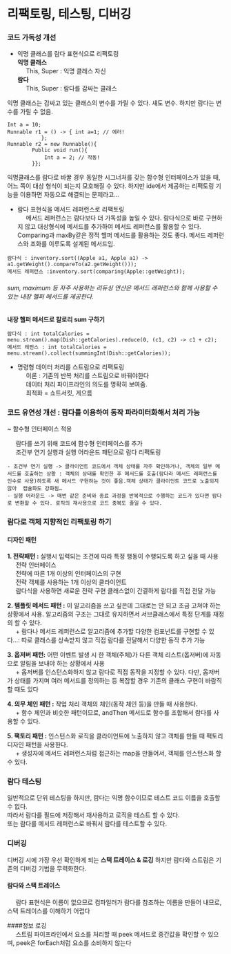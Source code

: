 # 리팩토링, 테스팅, 디버깅 

### 코드 가독성 개선 
- 익명 클래스를 람다 표현식으로 리팩토링  
**익명 클래스**   
&nbsp;&nbsp;&nbsp;&nbsp; This, Super : 익명 클래스 자신   
**람다**   
&nbsp;&nbsp;&nbsp;&nbsp; This, Super : 람다를 감싸는 클래스  
	
익명 클래스는 감싸고 있는 클래스의 변수를 가릴 수 있다. 섀도 변수. 하지만 람다는 변수를 가릴 수 없음.   
```
Int a = 10;  
Runnable r1 = () -> { int a=1; // 에러!  
           };
Runnable r2 = new Runnable(){  
    	Public void run(){  
            Int a = 2; // 작동!   
        }};
```

익명클래스를 람다로 바꿀 경우 동일한 시그너처를 갖는 함수형 인터페이스가 있을 때, 어느 쪽이 대상 형식이 되는지 모호해질 수 있다. 하지만 ide에서 제공하는 리팩토링 기능을 이용하면 자동으로 해결되는 문제라고…
- 람다 표현식을 메서드 레퍼런스로 리팩토링  
&nbsp;&nbsp;&nbsp;&nbsp; 메서드 레퍼런스는 람다보다 더 가독성을 높일 수 있다. 람다식으로 바로 구현하지 않고 대상형식에 메서드를 추가하여 메서드 레퍼런스를 활용할 수 있다. Comparing과 maxBy같은 정적  헬퍼 메서드를 활용하는 것도 좋다. 메서드 레퍼런스와 조화를 이루도록 설계된 메서드임.
```
람다식 : inventory.sort((Apple a1, Apple a1) -> a1.getWeight().compareTo(a2.getWeight()));  
메서드 레퍼런스 :inventory.sort(comparing(Apple::getWeight));  
```
###### sum, maximum 등 자주 사용하는 리듀싱 연산은 메서드 레퍼런스와 함께 사용할 수 있는 내장 헬퍼 메서드를 제공한다.

**내장 헬퍼 메서드로 칼로리 sum 구하기**
```
람다식 : int totalCalories = menu.stream().map(Dish::getCalories).reduce(0, (c1, c2) -> c1 + c2);  
메서드 레펀스 : int totalCalories = menu.stream().collect(summingInt(Dish::getCalories));  
```

- 명령형 데이터 처리를 스트림으로 리팩토링  
&nbsp;&nbsp;&nbsp;&nbsp; 이론 : 기존의 반복 처리를 스트림으로 바꿔야한다   
&nbsp;&nbsp;&nbsp;&nbsp; 데이터 처리 파이프라인의 의도를 명확히 보여줌.   
&nbsp;&nbsp;&nbsp;&nbsp; 최적화 = 쇼트서킷, 게으름   

### 코드 유연성 개선 : 람다를 이용하여 동작 파라미터화해서 처리 가능
 ~ 함수형 인터페이스 적용   
   
&nbsp;&nbsp;&nbsp;&nbsp; 람다를 쓰기 위해 코드에 함수형 인터페이스를 추가  
&nbsp;&nbsp;&nbsp;&nbsp; 조건부 연기 실행과 실행 어라운드 패턴으로 람다 리팩토링  

	- 조건부 연기 실행 -> 클라이언트 코드에서 객체 상태를 자주 확인하거나, 객체의 일부 메서드를 호출하는 상황 : 객체의 상태를 확인한 후 메서드를 호출(람다라 메서드 레퍼런스를 인수로 사용)하도록 새 메서드 구현하는 것이 좋음.객체 상태가 클라이언트 코드로 노출되지 않아  캡슐화도 강화됨…  
	- 실행 어라운드 -> 매번 같은 준비와 종료 과정을 반복적으로 수행하는 코드가 있다면 람다로 변환할 수 있다. 로직의 재사용으로 코드 중복도 줄일 수 있다. 

	
### 람다로 객체 지향적인 리팩토링 하기  
#### 디자인 패턴
**1.	전략패턴 :** 실행시 입력되는 조건에 따라 특정 행동이 수행되도록 하고 싶을 때 사용    
&nbsp;&nbsp;&nbsp;&nbsp; 전략 인터페이스  
&nbsp;&nbsp;&nbsp;&nbsp; 전략에 따른 1개 이상의 인터페이스의 구현   
&nbsp;&nbsp;&nbsp;&nbsp; 전략 객체를 사용하는 1개 이상의 클라이언트  
&nbsp;&nbsp;&nbsp;&nbsp; 람다식을 사용하면 새로운 전략 구현 클래스없이 간결하게 람다를 직접 전달 가능  

**2.	템플릿 메서드 패턴 :** 이 알고리즘을 쓰고 싶은데 그대로는 안 되고 조금 고쳐야 하는 상황에서 사용. 알고리즘의 구조는 그대로 유지하면서 서브클래스에서 특정 단계를 재정의 할 수 있다.  
&nbsp;&nbsp;&nbsp;&nbsp; + 람다나 메서드 레퍼런스로 알고리즘에 추가할 다양한 컴포넌트를 구현할 수 있다…: 따로 클래스를 상속받지 않고 직접 람다를 전달해서 다양한 동작 추가 가능  

**3.	옵저버 패턴:** 어떤 이벤트 발생 시 한 객체(주체)가 다른 객체 리스트(옵저버)에 자동으로 알림을 보내야 하는 상황에서 사용  
&nbsp;&nbsp;&nbsp;&nbsp; + 옵저버를 인스턴스화하지 않고 람다로 직접 동작을 지정할 수 있다. 다만, 옵저버가 상태를 가지며 여러 메서드를 정의하는 등 복잡할 경우 기존의 클래스 구현이 바람직 할 때도 있다  

**4.	의무 체인 패턴 :** 작업 처리 객체의 체인(동작 체인 등)을 만들 때 사용한다.   
&nbsp;&nbsp;&nbsp;&nbsp; + 함수 체인과 비슷한 패턴이므로, andThen 메서드로 함수를 조합해서 람다를 사용할 수 있다.

**5.	팩토리 패턴 :** 인스턴스화 로직을 클라이언트에 노출하지 않고 객체를 만들 때 팩토리 디자인 패턴을 사용한다.  
&nbsp;&nbsp;&nbsp;&nbsp; + 생성자에 메서드 레퍼런스처럼 접근하는 map을 만들어서, 객체를 인스턴스화 할 수 있다.  


### 람다 테스팅
 일반적으로 단위 테스팅을 하지만, 람다는 익명 함수이므로 테스트 코드 이름을 호출할 수 없다.   
따라서 람다를 필드에 저장해서 재사용하고 로직을 테스트 할 수 있다.   
또는 람다를 메서드 레퍼런스로 바꿔서 람다를 테스트할 수 있다.

### 디버깅
디버깅 시에 가장 우선 확인하게 되는 **스택 트레이스 & 로깅**
하지만 람다와 스트림은 기존의 디버깅 기법을 무력화한다.

#### 람다와 스택 트레이스  
&nbsp;&nbsp;&nbsp;&nbsp; 람다 표현식은 이름이 없으므로 컴파일러가 람다를 참조하는 이름을 만들어 내므로, 스택 트레이스를 이해하기 어렵다
  
####정보 로깅  
&nbsp;&nbsp;&nbsp;&nbsp; 스트림 파이프라인에서 요소를 처리할 때 peek 메서드로 중간값을 확인할 수 있으며, peek은 forEach처럼 요소를 소비하지 않는다  


